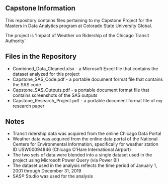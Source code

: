 Capstone Information
--------------------
This repository contains files pertaining to my Capstone Project
for the Masters in Data Analytics program
at Colorado State University Global.

The project is 'Impact of Weather on Ridership of the Chicago Transit Authority'

Files in the Repository
------------------------
* Combined_Data_Cleaned.xlsx - a Microsoft Excel file that contains the dataset analyzed for this project
* Capstone_SAS_Code.pdf - a portable document format file that contains the SAS code
* Capstone_SAS_Outputs.pdf - a portable document format file that contains screenshots of the SAS outputs
* Capstone_Research_Project.pdf - a portable document format file of my research paper

Notes
------
* Transit ridership data was acquired from the online Chicago Data Portal
* Weather data was acquired from the online data portal of the National Centers for Environmental Information, specifically for weather station ID USW00094846 (Chicago O’Hare International Airport) 
* The two sets of data were blended into a single dataset used in the project using Microsoft Power Query (via Power BI)
* The dataset used in the analysis reflects the time period of January 1, 2001 through December 31, 2019
* SAS® Studio was used for the analysis
